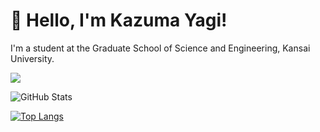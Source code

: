 # 👋 Hello, I'm Kazuma Yagi!

I'm a student at the Graduate School of Science and Engineering, Kansai University.

![](https://github-profile-summary-cards.vercel.app/api/cards/profile-details?username=kzm784&theme=github_dark)

![GitHub Stats](https://github-readme-stats.vercel.app/api?username=kzm784&show_icons=true&theme=dark)

[![Top Langs](https://github-readme-stats.vercel.app/api/top-langs/?username=kzm784&layout=compact&langs_count=6&theme=dark)](https://github.com/anuraghazra/github-readme-stats)